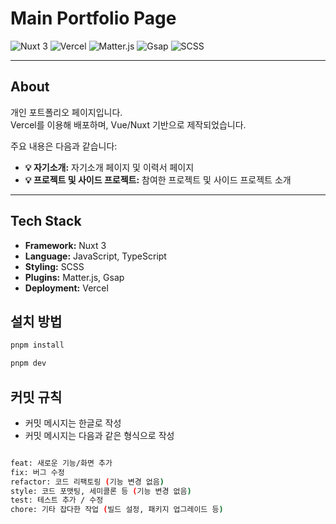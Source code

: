 # Main Portfolio Page

![Nuxt 3](https://img.shields.io/badge/Nuxt-3-00DC82?logo=nuxt.js)
![Vercel](https://img.shields.io/badge/Vercel-000000?logo=vercel)
![Matter.js](https://img.shields.io/badge/Matter.js-000000?logo=matter.js)
![Gsap](https://img.shields.io/badge/Gsap-000000?logo=gsap)
![SCSS](https://img.shields.io/badge/SCSS-000000?logo=scss)

---

## About

개인 포트폴리오 페이지입니다.  
Vercel를 이용해 배포하며, Vue/Nuxt 기반으로 제작되었습니다.

주요 내용은 다음과 같습니다:

- **💡 자기소개:** 자기소개 페이지 및 이력서 페이지
- **💡 프로젝트 및 사이드 프로젝트:** 참여한 프로젝트 및 사이드 프로젝트 소개

---

## Tech Stack

- **Framework:** Nuxt 3
- **Language:** JavaScript, TypeScript
- **Styling:** SCSS
- **Plugins:** Matter.js, Gsap
- **Deployment:** Vercel

## 설치 방법

```bash
pnpm install
```

```bash
pnpm dev
```

## 커밋 규칙

- 커밋 메시지는 한글로 작성
- 커밋 메시지는 다음과 같은 형식으로 작성

```bash

feat: 새로운 기능/화면 추가
fix: 버그 수정
refactor: 코드 리팩토링 (기능 변경 없음)
style: 코드 포맷팅, 세미콜론 등 (기능 변경 없음)
test: 테스트 추가 / 수정
chore: 기타 잡다한 작업 (빌드 설정, 패키지 업그레이드 등)
```

